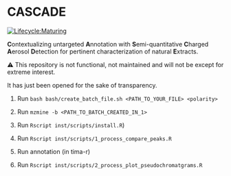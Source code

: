 # CASCADE

<!-- badges: start -->
[![Lifecycle:Maturing](https://img.shields.io/badge/Lifecycle-Maturing-007EC6)](https://lifecycle.r-lib.org/articles/stages.html#maturing)
<!-- badges: end -->

**C**ontextualizing untargeted **A**nnotation with **S**emi-quantitative **C**harged **A**erosol **D**etection for pertinent characterization of natural **E**xtracts.

:warning: This repository is not functional, not maintained and will not be except for extreme interest.
 
It has just been opened for the sake of transparency.

1. Run `bash bash/create_batch_file.sh <PATH_TO_YOUR_FILE> <polarity>`

2. Run `mzmine -b <PATH_TO_BATCH_CREATED_IN_1>`

3. Run `Rscript inst/scripts/install.R`)

4. Run `Rscript inst/scripts/1_process_compare_peaks.R`

5. Run annotation (in tima-r)

6. Run `Rscript inst/scripts/2_process_plot_pseudochromatgrams.R`
